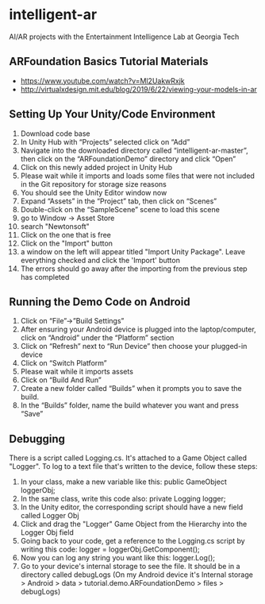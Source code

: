 # intelligent-ar

AI/AR projects with the Entertainment Intelligence Lab at Georgia Tech

## ARFoundation Basics Tutorial Materials

* https://www.youtube.com/watch?v=Ml2UakwRxjk
* http://virtualxdesign.mit.edu/blog/2019/6/22/viewing-your-models-in-ar

## Setting Up Your Unity/Code Environment

1. Download code base
2. In Unity Hub with “Projects” selected click on “Add”
3. Navigate into the downloaded directory called “intelligent-ar-master”, then click on the “ARFoundationDemo” directory and click “Open”
4. Click on this newly added project in Unity Hub
5. Please wait while it imports and loads some files that were not included in the Git repository for storage size reasons
6. You should see the Unity Editor window now
7. Expand “Assets” in the “Project” tab, then click on “Scenes”
8. Double-click on the “SampleScene” scene to load this scene
9. go to Window -> Asset Store
10. search "Newtonsoft"
11. Click on the one that is free
12. Click on the "Import" button
13. a window on the left will appear titled "Import Unity Package". Leave everything checked and click the 'Import' button
14. The errors should go away after the importing from the previous step has completed

## Running the Demo Code on Android
1. Click on “File”->”Build Settings”
2. After ensuring your Android device is plugged into the laptop/computer, click on “Android” under the “Platform” section
3. Click on “Refresh” next to “Run Device” then choose your plugged-in device
4. Click on “Switch Platform”
5. Please wait while it imports assets
6. Click on “Build And Run”
7. Create a new folder called “Builds” when it prompts you to save the build.
8. In the “Builds” folder, name the build whatever you want and press “Save”

## Debugging
There is a script called Logging.cs. It's attached to a Game Object called "Logger". To log to a text file that's written to the device, follow these steps:
1. In your class, make a new variable like this: public GameObject loggerObj;
2. In the same class, write this code also: private Logging logger;
3. In the Unity editor, the corresponding script should have a new field called Logger Obj
4. Click and drag the "Logger" Game Object from the Hierarchy into the Logger Obj field
5. Going back to your code, get a reference to the Logging.cs script by writing this code: logger = loggerObj.GetComponent<Logging>();
6. Now you can log any string you want like this: logger.Log(<your string here>);
7. Go to your device's internal storage to see the file. It should be in a directory called debugLogs (On my Android device it's Internal storage > Android > data > tutorial.demo.ARFoundationDemo > files > debugLogs)